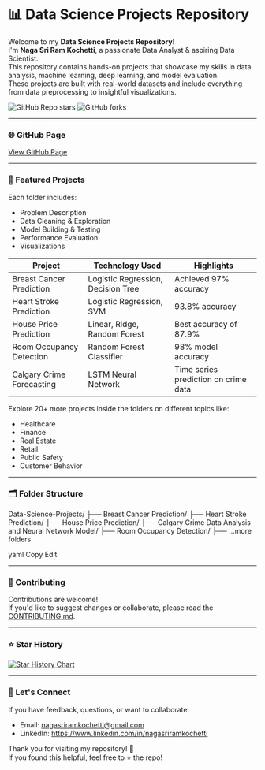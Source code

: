# 📊 Data Science Projects Repository

Welcome to my **Data Science Projects Repository**!  
I'm **Naga Sri Ram Kochetti**, a passionate Data Analyst & aspiring Data Scientist.  
This repository contains hands-on projects that showcase my skills in data analysis, machine learning, deep learning, and model evaluation.  
These projects are built with real-world datasets and include everything from data preprocessing to insightful visualizations.

![GitHub Repo stars](https://img.shields.io/github/stars/nagasriramnani/Data-Science-Projects?style=social)
![GitHub forks](https://img.shields.io/github/forks/nagasriramnani/Data-Science-Projects?style=social)

---

### 🌐 GitHub Page
[View GitHub Page](https://nagasriramnani.github.io/Data-Science-Projects)

---

### 🚀 Featured Projects

Each folder includes:
- Problem Description  
- Data Cleaning & Exploration  
- Model Building & Testing  
- Performance Evaluation  
- Visualizations

| Project | Technology Used | Highlights |
|--------|------------------|------------|
| Breast Cancer Prediction | Logistic Regression, Decision Tree | Achieved 97% accuracy |
| Heart Stroke Prediction | Logistic Regression, SVM | 93.8% accuracy |
| House Price Prediction | Linear, Ridge, Random Forest | Best accuracy of 87.9% |
| Room Occupancy Detection | Random Forest Classifier | 98% model accuracy |
| Calgary Crime Forecasting | LSTM Neural Network | Time series prediction on crime data |

Explore 20+ more projects inside the folders on different topics like:
- Healthcare
- Finance
- Real Estate
- Retail
- Public Safety
- Customer Behavior

---

### 🗂 Folder Structure

Data-Science-Projects/
├── Breast Cancer Prediction/
├── Heart Stroke Prediction/
├── House Price Prediction/
├── Calgary Crime Data Analysis and Neural Network Model/
├── Room Occupancy Detection/
├── ...more folders

yaml
Copy
Edit

---

### 🤝 Contributing

Contributions are welcome!  
If you'd like to suggest changes or collaborate, please read the [CONTRIBUTING.md](https://github.com/nagasriramnani/Data-Science-Projects/blob/main/CONTRIBUTING.md).

---

### ⭐ Star History

[![Star History Chart](https://api.star-history.com/svg?repos=nagasriramnani/Data-Science-Projects&type=Timeline)](https://star-history.com/#nagasriramnani/Data-Science-Projects&Timeline)

---

### 💬 Let's Connect

If you have feedback, questions, or want to collaborate:

- Email: nagasriramkochetti@gmail.com  
- LinkedIn: https://www.linkedin.com/in/nagasriramkochetti  

Thank you for visiting my repository! 🙌  
If you found this helpful, feel free to ⭐ the repo!

